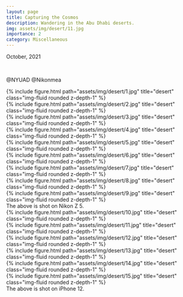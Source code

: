 ```yaml
---
layout: page
title: Capturing the Cosmos
description: Wandering in the Abu Dhabi deserts.
img: assets/img/desert/11.jpg
importance: 2
category: Miscellaneous
---
```


October, 2021

<br>

@NYUAD @Nikonmea

<div class="row">
    <div class="col-sm mt-3 mt-md-0">
        {% include figure.html path="assets/img/desert/1.jpg" title="desert" class="img-fluid rounded z-depth-1" %}
    </div>
</div>

<div class="row">
    <div class="col-sm mt-3 mt-md-0">
        {% include figure.html path="assets/img/desert/2.jpg" title="desert" class="img-fluid rounded z-depth-1" %}
    </div>
</div>

<div class="row">
    <div class="col-sm mt-3 mt-md-0">
        {% include figure.html path="assets/img/desert/3.jpg" title="desert" class="img-fluid rounded z-depth-1" %}
    </div>
</div>

<div class="row">
    <div class="col-sm mt-3 mt-md-0">
        {% include figure.html path="assets/img/desert/4.jpg" title="desert" class="img-fluid rounded z-depth-1" %}
    </div>
</div>

<div class="row">
    <div class="col-sm mt-3 mt-md-0">
        {% include figure.html path="assets/img/desert/5.jpg" title="desert" class="img-fluid rounded z-depth-1" %}
    </div>
</div>

<div class="row">
    <div class="col-sm mt-3 mt-md-0">
        {% include figure.html path="assets/img/desert/6.jpg" title="desert" class="img-fluid rounded z-depth-1" %}
    </div>
</div>

<div class="row">
    <div class="col-sm mt-3 mt-md-0">
        {% include figure.html path="assets/img/desert/7.jpg" title="desert" class="img-fluid rounded z-depth-1" %}
    </div>
</div>

<div class="row">
    <div class="col-sm mt-3 mt-md-0">
        {% include figure.html path="assets/img/desert/8.jpg" title="desert" class="img-fluid rounded z-depth-1" %}
    </div>
</div>

<div class="row">
    <div class="col-sm mt-3 mt-md-0">
        {% include figure.html path="assets/img/desert/9.jpg" title="desert" class="img-fluid rounded z-depth-1" %}
    </div>
</div>

<div class="caption">
    The above is shot on Nikon Z 5.
</div>

<div class="row">
    <div class="col-sm mt-3 mt-md-0">
        {% include figure.html path="assets/img/desert/10.jpg" title="desert" class="img-fluid rounded z-depth-1" %}
    </div>
</div>

<div class="row">
    <div class="col-sm mt-3 mt-md-0">
        {% include figure.html path="assets/img/desert/11.jpg" title="desert" class="img-fluid rounded z-depth-1" %}
    </div>
</div>

<div class="row">
    <div class="col-sm mt-3 mt-md-0">
        {% include figure.html path="assets/img/desert/12.jpg" title="desert" class="img-fluid rounded z-depth-1" %}
    </div>
</div>

<div class="row">
    <div class="col-sm mt-3 mt-md-0">
        {% include figure.html path="assets/img/desert/13.jpg" title="desert" class="img-fluid rounded z-depth-1" %}
    </div>
</div>

<div class="row">
    <div class="col-sm mt-3 mt-md-0">
        {% include figure.html path="assets/img/desert/14.jpg" title="desert" class="img-fluid rounded z-depth-1" %}
    </div>
</div>

<div class="row">
    <div class="col-sm mt-3 mt-md-0">
        {% include figure.html path="assets/img/desert/15.jpg" title="desert" class="img-fluid rounded z-depth-1" %}
    </div>
</div>

<div class="caption">
    The above is shot on iPhone 12.
</div>